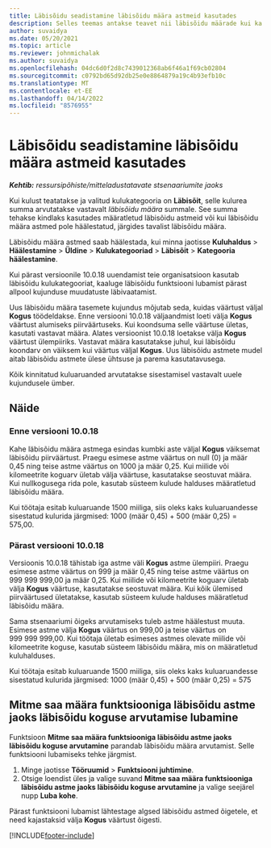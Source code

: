 ```yaml
---
title: Läbisõidu seadistamine läbisõidu määra astmeid kasutades
description: Selles teemas antakse teavet nii läbisõidu määrade kui ka läbisõidu määra astmete kohta.
author: suvaidya
ms.date: 05/20/2021
ms.topic: article
ms.reviewer: johnmichalak
ms.author: suvaidya
ms.openlocfilehash: 04dc6d0f2d8c7439012368ab6f46a1f69cb02804
ms.sourcegitcommit: c0792bd65d92db25e0e8864879a19c4b93efb10c
ms.translationtype: MT
ms.contentlocale: et-EE
ms.lasthandoff: 04/14/2022
ms.locfileid: "8576955"
---
```

# <a name="set-up-mileage-using-mileage-rate-tiers"></a>Läbisõidu seadistamine läbisõidu määra astmeid kasutades

_**Kehtib:** ressursipõhiste/mitteladustatavate stsenaariumite jaoks_

Kui kulust teatatakse ja valitud kulukategooria on **Läbisõit**, selle kulurea summa arvutatakse vastavalt *läbisõidu määra* summale. See summa tehakse kindlaks kasutades määratletud läbisõidu astmeid või kui läbisõidu määra astmed pole häälestatud, järgides tavalist läbisõidu määra. 

Läbisõidu määra astmed saab häälestada, kui minna jaotisse **Kuluhaldus** > **Häälestamine** > **Üldine** > **Kulukategooriad** > **Läbisõit** > **Kategooria häälestamine**.

Kui pärast versioonile 10.0.18 uuendamist teie organisatsioon kasutab läbisõidu kulukategooriat, kaaluge läbisõidu funktsiooni lubamist pärast allpool kujunduse muudatuste läbivaatamist. 

Uus läbisõidu määra tasemete kujundus mõjutab seda, kuidas väärtust väljal **Kogus** töödeldakse. Enne versiooni 10.0.18 väljaandmist loeti välja **Kogus** väärtust alumiseks piirväärtuseks. Kui koondsuma selle väärtuse ületas, kasutati vastavat määra.  Alates versioonist 10.0.18 loetakse välja **Kogus** väärtust ülempiiriks. Vastavat määra kasutatakse juhul, kui läbisõidu koondarv on väiksem kui väärtus väljal **Kogus**.  Uus läbisõidu astmete mudel aitab läbisõidu astmete ülese ühtsuse ja parema kasutatavusega.   

Kõik kinnitatud kuluaruanded arvutatakse sisestamisel vastavalt uuele kujundusele ümber.

## <a name="example"></a>Näide
 
### <a name="before-version-10018"></a>Enne versiooni 10.0.18
Kahe läbisõidu määra astmega esindas kumbki aste väljal **Kogus** väiksemat läbisõidu piirväärtust. Praegu esimese astme väärtus on null (0) ja määr 0,45 ning teise astme väärtus on 1000 ja määr 0,25. Kui miilide või kilomeetrite koguarv ületab välja väärtuse, kasutatakse seostuvat määra. Kui nullkogusega rida pole, kasutab süsteem kulude halduses määratletud läbisõidu määra. 
 
Kui töötaja esitab kuluaruande 1500 miiliga, siis oleks kaks kuluaruandesse sisestatud kulurida järgmised: 1000 (määr 0,45) + 500 (määr 0,25) = 575,00.

### <a name="after-version-10018"></a>Pärast versiooni 10.0.18
Versioonis 10.0.18 tähistab iga astme väli **Kogus** astme ülempiiri. Praegu esimese astme väärtus on 999 ja määr 0,45 ning teise astme väärtus on 999 999 999,00 ja määr 0,25. Kui miilide või kilomeetrite koguarv ületab välja **Kogus** väärtuse, kasutatakse seostuvat määra. Kui kõik ülemised piirväärtused ületatakse, kasutab süsteem kulude halduses määratletud läbisõidu määra. 
 
Sama stsenaariumi õigeks arvutamiseks tuleb astme häälestust muuta. Esimese astme välja **Kogus** väärtus on 999,00 ja teise väärtus on 999 999 999,00. Kui töötaja ületab esimeses astmes olevate miilide või kilomeetrite koguse, kasutab süsteem läbisõidu määra, mis on määratletud kuluhalduses. 
  
Kui töötaja esitab kuluaruande 1500 miiliga, siis oleks kaks kuluaruandesse sisestatud kulurida järgmised: 1000 (määr 0,45) + 500 (määr 0,25) = 575

## <a name="enable-the-mileage-amount-calculation-for-multiple-mileage-tiers-with-same-rate-feature"></a>Mitme saa määra funktsiooniga läbisõidu astme jaoks läbisõidu koguse arvutamise lubamine

Funktsioon **Mitme saa määra funktsiooniga läbisõidu astme jaoks läbisõidu koguse arvutamine** parandab läbisõidu määra arvutamist. Selle funktsiooni lubamiseks tehke järgmist.

1. Minge jaotisse **Tööruumid** > **Funktsiooni juhtimine**. 
2. Otsige loendist üles ja valige suvand **Mitme saa määra funktsiooniga läbisõidu astme jaoks läbisõidu koguse arvutamine** ja valige seejärel nupp **Luba kohe**.

Pärast funktsiooni lubamist lähtestage algsed läbisõidu astmed õigetele, et need kajastaksid välja **Kogus** väärtust õigesti. 


[!INCLUDE[footer-include](../includes/footer-banner.md)]
